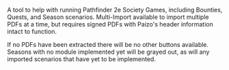 A tool to help with running Pathfinder 2e Society Games, including Bounties, Quests, and Season scenarios. Multi-Import available to import multiple PDFs at a time, but requires signed PDFs with Paizo's header information intact to function.

If no PDFs have been extracted there will be no other buttons available. Seasons with no module implemented yet will be grayed out, as will any imported scenarios that have yet to be implemented.
